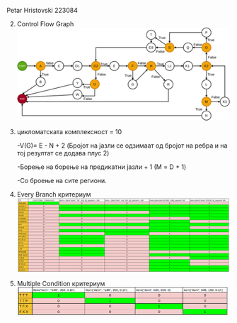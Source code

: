 Petar Hristovski 223084

2. Control Flow Graph
![](SI_lab2_223084/cfg.png)
3. цикломатската комплексност = 10
    
    -V(G)= E - N + 2 (Бројот на јазли се одзимаат од бројот на ребра и на тој резултат се додава плус 2)
   
    -Борење на борење на предикатни јазли + 1 (М = D + 1)
   
    -Со броење на сите региони.
   
4. Every Branch критериум
![](SI_lab2_223084/img.png)


5. Multiple Condition критериум
![](SI_lab2_223084/img_1.png)
